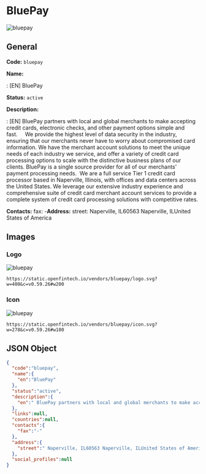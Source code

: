 
# BluePay 
![bluepay](https://static.openfintech.io/vendors/bluepay/logo.svg?w=400&c=v0.59.26#w200)  

## General 
 
**Code:** `bluepay` 
 
**Name:** 
 
:	[EN] BluePay 
 
**Status:** `active` 
 
**Description:** 
 
: [EN]  BluePay partners with local and global merchants to make accepting credit cards, electronic checks, and other payment options simple and fast.     We provide the highest level of data security in the industry, ensuring that our merchants never have to worry about compromised card information. We have the merchant account solutions to meet the unique needs of each industry we service, and offer a variety of credit card processing options to scale with the distinctive business plans of our clients. BluePay is a single source provider for all of our merchants’ payment processing needs.  We are a full service Tier 1 credit card processor based in Naperville, Illinois, with offices and data centers across the United States. We leverage our extensive industry experience and comprehensive suite of credit card merchant account services to provide a complete system of credit card processing solutions with competitive rates.  
 
**Contacts:** 
fax: -**Address:** 
street:  Naperville, IL60563 Naperville, ILUnited States of America  

## Images 

### Logo 
 
![bluepay](https://static.openfintech.io/vendors/bluepay/logo.svg?w=400&c=v0.59.26#w200)  

```
https://static.openfintech.io/vendors/bluepay/logo.svg?w=400&c=v0.59.26#w200
```  

### Icon 
 
![bluepay](https://static.openfintech.io/vendors/bluepay/icon.svg?w=278&c=v0.59.26#w100)  

```
https://static.openfintech.io/vendors/bluepay/icon.svg?w=278&c=v0.59.26#w100
```  

## JSON Object 

```json
{
  "code":"bluepay",
  "name":{
    "en":"BluePay"
  },
  "status":"active",
  "description":{
    "en":" BluePay partners with local and global merchants to make accepting credit cards, electronic checks, and other payment options simple and fast.\u00a0\u00a0 \u00a0 We provide the highest level of data security in the industry, ensuring that our merchants never have to worry about compromised card information. We have the merchant account solutions to meet the unique needs of each industry we service, and offer a variety of credit card processing options to scale with the distinctive business plans of our clients. BluePay is a single source provider for all of our merchants\u2019 payment processing needs.\u00a0 We are a full service Tier 1 credit card processor based in Naperville, Illinois, with offices and data centers across the United States. We leverage our extensive industry experience and comprehensive suite of credit card merchant account services to provide a complete system of credit card processing solutions with competitive rates. "
  },
  "links":null,
  "countries":null,
  "contacts":{
    "fax":"-"
  },
  "address":{
    "street":" Naperville, IL60563 Naperville, ILUnited States of America "
  },
  "social_profiles":null
}
```  
